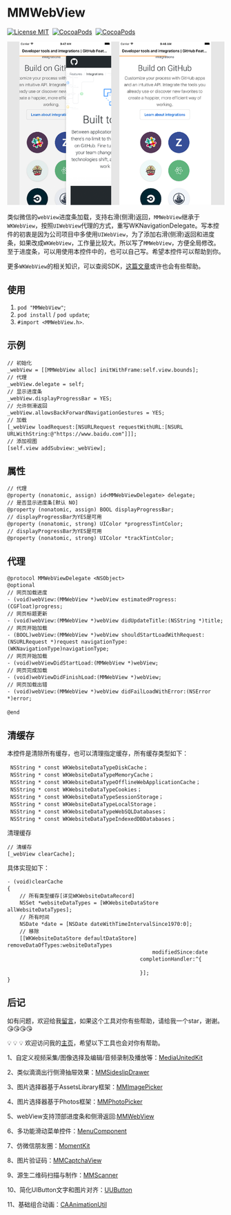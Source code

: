 # MMWebView

[![License MIT](https://img.shields.io/badge/license-MIT-green.svg?style=flat)](https://raw.githubusercontent.com/CheeryLau/MMWebView/master/LICENSE)&nbsp;
[![CocoaPods](http://img.shields.io/cocoapods/v/MMWebView.svg?style=flat)](http://cocoapods.org/?q=MMWebView)&nbsp;
[![CocoaPods](http://img.shields.io/cocoapods/p/MMWebView.svg?style=flat)](http://cocoapods.org/?q=MMWebView)&nbsp;

![MMWebView](Screenshot.png)     


类似微信的`webView`进度条加载，支持右滑(侧滑)返回，`MMWebView`继承于`WKWebView`，按照`UIWebView`代理的方式，重写WKNavigationDelegate。写本控件的初衷是因为公司项目中多使用`UIWebView`，为了添加右滑(侧滑)返回和进度条，如果改成`WKWebView`，工作量比较大。所以写了`MMWebView`，方便全局修改。至于进度条，可以用使用本控件中的，也可以自己写。希望本控件可以帮助到你。

更多`WKWebView`的相关知识，可以查阅SDK，[这篇文章](https://github.com/CheeryLau/WKWebView)或许也会有些帮助。

## 使用 

1. `pod "MMWebView"`;
2. `pod install` / `pod update`;
3. `#import <MMWebView.h>`.

## 示例

```objc
// 初始化
_webView = [[MMWebView alloc] initWithFrame:self.view.bounds];
// 代理
_webView.delegate = self;
// 显示进度条
_webView.displayProgressBar = YES;
// 允许侧滑返回
_webView.allowsBackForwardNavigationGestures = YES;
// 加载
[_webView loadRequest:[NSURLRequest requestWithURL:[NSURL URLWithString:@"https://www.baidu.com"]]];
// 添加视图
[self.view addSubview:_webView];
```

## 属性

```objc
// 代理
@property (nonatomic, assign) id<MMWebViewDelegate> delegate;
// 是否显示进度条[默认 NO]
@property (nonatomic, assign) BOOL displayProgressBar;
// displayProgressBar为YES是可用
@property (nonatomic, strong) UIColor *progressTintColor;
// displayProgressBar为YES是可用
@property (nonatomic, strong) UIColor *trackTintColor;

```

## 代理

```objc
@protocol MMWebViewDelegate <NSObject>
@optional
// 网页加载进度
- (void)webView:(MMWebView *)webView estimatedProgress:(CGFloat)progress;
// 网页标题更新
- (void)webView:(MMWebView *)webView didUpdateTitle:(NSString *)title;
// 网页开始加载
- (BOOL)webView:(MMWebView *)webView shouldStartLoadWithRequest:(NSURLRequest *)request navigationType:(WKNavigationType)navigationType;
// 网页开始加载
- (void)webViewDidStartLoad:(MMWebView *)webView;
// 网页完成加载
- (void)webViewDidFinishLoad:(MMWebView *)webView;
// 网页加载出错
- (void)webView:(MMWebView *)webView didFailLoadWithError:(NSError *)error;

@end
```

## 清缓存

本控件是清除所有缓存，也可以清理指定缓存，所有缓存类型如下：

```objc
 NSString * const WKWebsiteDataTypeDiskCache；
 NSString * const WKWebsiteDataTypeMemoryCache；
 NSString * const WKWebsiteDataTypeOfflineWebApplicationCache；
 NSString * const WKWebsiteDataTypeCookies；
 NSString * const WKWebsiteDataTypeSessionStorage；
 NSString * const WKWebsiteDataTypeLocalStorage；
 NSString * const WKWebsiteDataTypeWebSQLDatabases；
 NSString * const WKWebsiteDataTypeIndexedDBDatabases；
```

清理缓存

```objc
// 清缓存
[_webView clearCache];
```
 
 具体实现如下：
 
```objc
- (void)clearCache
{
    // 所有类型缓存[详见WKWebsiteDataRecord]
    NSSet *websiteDataTypes = [WKWebsiteDataStore allWebsiteDataTypes];
    // 所有时间
    NSDate *date = [NSDate dateWithTimeIntervalSince1970:0];
    // 移除
    [[WKWebsiteDataStore defaultDataStore] removeDataOfTypes:websiteDataTypes
                                               modifiedSince:date
                                           completionHandler:^{
                                               
                                           }];
}
```

## 后记

如有问题，欢迎给我[留言](https://github.com/CheeryLau/MMWebView/issues)，如果这个工具对你有些帮助，请给我一个star，谢谢。😘😘😘😘

💡 💡 💡 
欢迎访问我的[主页](https://github.com/CheeryLau)，希望以下工具也会对你有帮助。

1、自定义视频采集/图像选择及编辑/音频录制及播放等：[MediaUnitedKit](https://github.com/CheeryLau/MediaUnitedKit)

2、类似滴滴出行侧滑抽屉效果：[MMSideslipDrawer](https://github.com/CheeryLau/MMSideslipDrawer)

3、图片选择器基于AssetsLibrary框架：[MMImagePicker](https://github.com/CheeryLau/MMImagePicker)

4、图片选择器基于Photos框架：[MMPhotoPicker](https://github.com/CheeryLau/MMPhotoPicker)

5、webView支持顶部进度条和侧滑返回:[MMWebView](https://github.com/CheeryLau/MMWebView)

6、多功能滑动菜单控件：[MenuComponent](https://github.com/CheeryLau/MenuComponent)

7、仿微信朋友圈：[MomentKit](https://github.com/CheeryLau/MomentKit)

8、图片验证码：[MMCaptchaView](https://github.com/CheeryLau/MMCaptchaView)

9、源生二维码扫描与制作：[MMScanner](https://github.com/CheeryLau/MMScanner)

10、简化UIButton文字和图片对齐：[UUButton](https://github.com/CheeryLau/UUButton)

11、基础组合动画：[CAAnimationUtil](https://github.com/CheeryLau/CAAnimationUtil)

